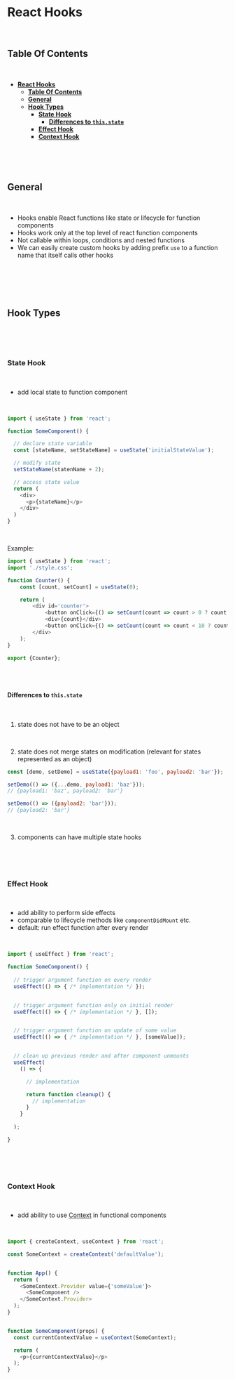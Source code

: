 # **React Hooks**
<br>

## **Table Of Contents**
<br>

- [**React Hooks**](#react-hooks)
  - [**Table Of Contents**](#table-of-contents)
  - [**General**](#general)
  - [**Hook Types**](#hook-types)
    - [**State Hook**](#state-hook)
      - [**Differences to `this.state`**](#differences-to-thisstate)
    - [**Effect Hook**](#effect-hook)
    - [**Context Hook**](#context-hook)

<br>
<br>
<br>

## **General**
<br>

* Hooks enable React functions like state or lifecycle for function components
* Hooks work only at the top level of react function components
* Not callable within loops, conditions and nested functions
* We can easily create custom hooks by adding prefix `use` to a function name that itself calls other hooks

<br>
<br>
<br>
<br>

## **Hook Types**
<br>
<br>
<br>

### **State Hook**
<br>

* add local state to function component

<br>

```javascript
import { useState } from 'react';

function SomeComponent() {

  // declare state variable 
  const [stateName, setStateName] = useState('initialStateValue');

  // modify state
  setStateName(statenName + 2);

  // access state value
  return (
    <div>
      <p>{stateName}</p>
    </div>
  )
}
```

<br>

Example:

```javascript
import { useState } from 'react';
import './style.css';

function Counter() {
    const [count, setCount] = useState(0);

    return (
        <div id='counter'>
            <button onClick={() => setCount(count => count > 0 ? count - 1 : count)}>-</button>
            <div>{count}</div>
            <button onClick={() => setCount(count => count < 10 ? count + 1 : count)}>+</button>
        </div>
    );
}

export {Counter};
```

<br>
<br>

#### **Differences to `this.state`**
<br>

1. state does not have to be an object
 <br>

2. state does not merge states on modification (relevant for states represented as an object)

```javascript
const [demo, setDemo] = useState({payload1: 'foo', payload2: 'bar'});

setDemo(() => ({...demo, payload1: 'baz'}));  
// {payload1: 'baz', payload2: 'bar'}

setDemo(() => ({payload2: 'bar'}));
// {payload2: 'bar'}
```
<br>

3. components can have multiple state hooks

<br>
<br>
<br>

### **Effect Hook**
<br>

* add ability to perform side effects 
* comparable to lifecycle methods like `componentDidMount` etc.
* default: run effect function after every render

<br>

```javascript
import { useEffect } from 'react';

function SomeComponent() {
  
  // trigger argument function on every render
  useEffect(() => { /* implementation */ });


  // trigger argument function only on initial render
  useEffect(() => { /* implementation */ }, []);


  // trigger argument function on update of some value
  useEffect(() => { /* implementation */ }, [someValue]);


  // clean up previous render and after component unmounts
  useEffect(
    () => { 

      // implementation

      return function cleanup() {
        // implementation
      }
    }
    
  );

}
```

<br>
<br>
<br>

### **Context Hook**
<br>

* add ability to use [Context](./react_context.md) in functional components

<br>

```javascript
import { createContext, useContext } from 'react';

const SomeContext = createContext('defaultValue');


function App() {
  return (
    <SomeContext.Provider value={'someValue'}>
      <SomeComponent />
    </SomeContext.Provider>
  );
}


function SomeComponent(props) {
  const currentContextValue = useContext(SomeContext);

  return (
    <p>{currentContextValue}</p>
  );
}
```
